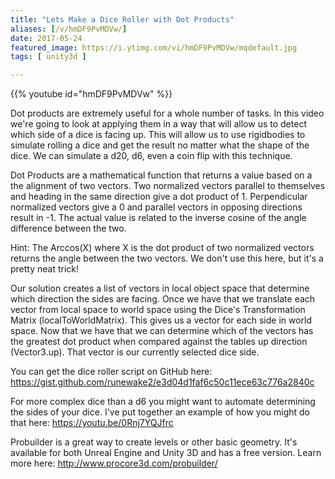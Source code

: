 ```yaml
---
title: "Lets Make a Dice Roller with Dot Products"
aliases: [/v/hmDF9PvMDVw/]
date: 2017-05-24
featured_image: https://i.ytimg.com/vi/hmDF9PvMDVw/mqdefault.jpg
tags: [ unity3d ]

---
```


{{% youtube id="hmDF9PvMDVw" %}}

Dot products are extremely useful for a whole number of tasks. In this video we're going to look at applying them in a way that will allow us to detect which side of a dice is facing up. This will allow us to use rigidbodies to simulate rolling a dice and get the result no matter what the shape of the dice. We can simulate a d20, d6, even a coin flip with this technique.

Dot Products are a mathematical function that returns a value based on a the alignment of two vectors. Two normalized vectors parallel to themselves and heading in the same direction give a dot product of 1. Perpendicular normalized vectors give a 0 and parallel vectors in opposing directions result in -1. The actual value is related to the inverse cosine of the angle difference between the two.

Hint: The Arccos(X) where X is the dot product of two normalized vectors returns the angle between the two vectors. We don't use this here, but it's a pretty neat trick!

Our solution creates a list of vectors in local object space that determine which direction the sides are facing. Once we have that we translate each vector from local space to world space using the Dice's Transformation Matrix (localToWorldMatrix). This gives us a vector for each side in world space. Now that we have that we can determine which of the vectors has the greatest dot product when compared against the tables up direction (Vector3.up). That vector is our currently selected dice side.

You can get the dice roller script on GitHub here: https://gist.github.com/runewake2/e3d04d1faf6c50c11ece63c776a2840c


For more complex dice than a d6 you might want to automate determining the sides of your dice. I've put together an example of how you might do that here: https://youtu.be/0Rnj7YQJfrc


Probuilder is a great way to create levels or other basic geometry. It's available for both Unreal Engine and Unity 3D and has a free version. Learn more here: http://www.procore3d.com/probuilder/